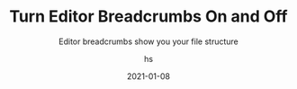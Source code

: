 ---
date: 2021-01-08
title: Turn Editor Breadcrumbs On and Off
technologies: [java, kotlin]
topics: [interface]
author: hs
subtitle: Editor breadcrumbs show you your file structure
thumbnail: ./thumbnail.png
cardThumbnail: ./card.png
shortVideo:
  poster: ./tip.png
  url: https://youtu.be/2W0X0_nlpWo
seealso:
  - title: (video) Code Formatting in IntelliJ IDEA
    href: https://www.youtube.com/watch?v=vjVWjocENLg
  - title: (documentation) IntelliJ IDEA Help - Breadcrumbs
    href: https://www.jetbrains.com/help/idea/settings-editor-breadcrumbs.html
leadin: |
  Press **⌘⇧A** (macOS), or **Ctrl+Shift+A** (Windows/Linux) on Windows/Linux, to display the **Find Actions** dialog. Type in 'editor breadcrumbs' and select the option you want. 
   
  You can hide the editor breadcrumbs completely to maximise editor space.

---